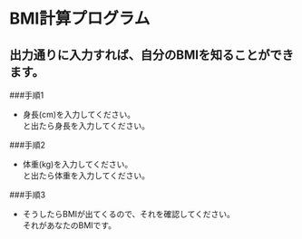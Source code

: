 # BMI計算プログラム
## 出力通りに入力すれば、自分のBMIを知ることができます。

###手順1
- 身長(cm)を入力してください。  
と出たら身長を入力してください。

###手順2
- 体重(kg)を入力してください。  
と出たら体重を入力してください。

###手順3
- そうしたらBMIが出てくるので、それを確認してください。  
それがあなたのBMIです。
